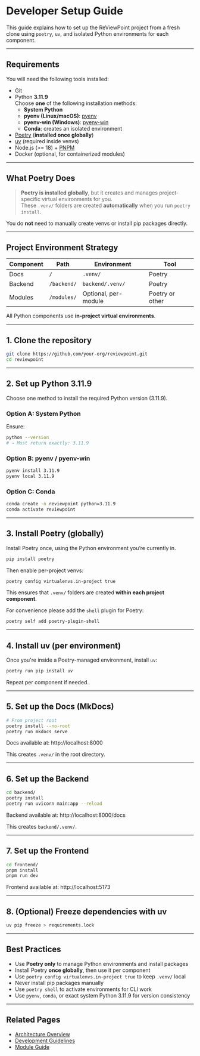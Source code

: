 # Developer Setup Guide

This guide explains how to set up the ReViewPoint project from a fresh clone using `poetry`, `uv`, and isolated Python environments for each component.

---

## Requirements

You will need the following tools installed:

- Git
- Python **3.11.9**  
  Choose **one** of the following installation methods:
  - **System Python**
  - **pyenv (Linux/macOS)**: [pyenv](https://github.com/pyenv/pyenv)
  - **pyenv-win (Windows)**: [pyenv-win](https://github.com/pyenv-win/pyenv-win)
  - **Conda**: creates an isolated environment
- [Poetry](https://python-poetry.org/) (**installed once globally**)
- [uv](https://github.com/astral-sh/uv) (required inside venvs)
- Node.js (>= 18) + [PNPM](https://pnpm.io/)
- Docker (optional, for containerized modules)

---

## What Poetry Does

> **Poetry is installed globally**, but it creates and manages project-specific virtual environments for you.  
> These `.venv/` folders are created **automatically** when you run `poetry install`.

You do **not** need to manually create venvs or install pip packages directly.

---

## Project Environment Strategy

| Component | Path        | Environment         | Tool    |
|-----------|-------------|---------------------|---------|
| Docs      | `/`         | `.venv/`             | Poetry  |
| Backend   | `/backend/` | `backend/.venv/`     | Poetry  |
| Modules   | `/modules/` | Optional, per-module | Poetry or other |

All Python components use **in-project virtual environments**.

---

## 1. Clone the repository

```bash
git clone https://github.com/your-org/reviewpoint.git
cd reviewpoint
```

---

## 2. Set up Python 3.11.9

Choose one method to install the required Python version (3.11.9).

### Option A: System Python

Ensure:

```bash
python --version
# → Must return exactly: 3.11.9
```

### Option B: pyenv / pyenv-win

```bash
pyenv install 3.11.9
pyenv local 3.11.9
```

### Option C: Conda

```bash
conda create -n reviewpoint python=3.11.9
conda activate reviewpoint
```


---

## 3. Install Poetry (globally)

Install Poetry once, using the Python environment you’re currently in.

```bash
pip install poetry
```

Then enable per-project venvs:

```bash
poetry config virtualenvs.in-project true
```

This ensures that `.venv/` folders are created **within each project component**.

For convenience please add the `shell` plugin for Poetry:
```bash
poetry self add poetry-plugin-shell

```

---

## 4. Install uv (per environment)

Once you're inside a Poetry-managed environment, install `uv`:

```bash
poetry run pip install uv
```

Repeat per component if needed.

---

## 5. Set up the Docs (MkDocs)

```bash
# From project root
poetry install --no-root
poetry run mkdocs serve
```

Docs available at: http://localhost:8000

This creates `.venv/` in the root directory.

---

## 6. Set up the Backend

```bash
cd backend/
poetry install
poetry run uvicorn main:app --reload
```

Backend available at: http://localhost:8000/docs

This creates `backend/.venv/`.

---

## 7. Set up the Frontend

```bash
cd frontend/
pnpm install
pnpm run dev
```

Frontend available at: http://localhost:5173

---

## 8. (Optional) Freeze dependencies with uv

```bash
uv pip freeze > requirements.lock
```

---

## Best Practices

- Use **Poetry only** to manage Python environments and install packages
- Install Poetry **once globally**, then use it per component
- Use `poetry config virtualenvs.in-project true` to keep `.venv/` local
- Never install pip packages manually
- Use `poetry shell` to activate environments for CLI work
- Use `pyenv`, `conda`, or exact system Python 3.11.9 for version consistency

---

## Related Pages

- [Architecture Overview](architecture.md)
- [Development Guidelines](dev-guidelines.md)
- [Module Guide](module-guide.md)
